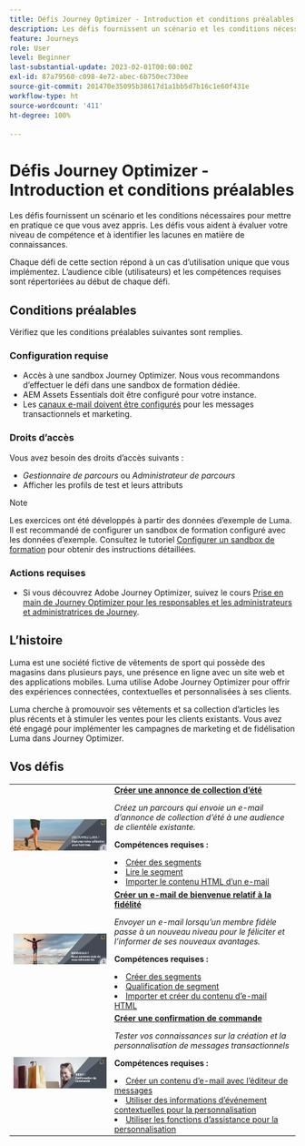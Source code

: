```yaml
---
title: Défis Journey Optimizer - Introduction et conditions préalables
description: Les défis fournissent un scénario et les conditions nécessaires pour mettre en pratique ce que vous avez appris. Chaque défi répond à un cas d’utilisation unique que vous implémentez.
feature: Journeys
role: User
level: Beginner
last-substantial-update: 2023-02-01T00:00:00Z
exl-id: 87a79560-c098-4e72-abec-6b750ec730ee
source-git-commit: 201470e35095b38617d1a1bb5d7b16c1e60f431e
workflow-type: ht
source-wordcount: '411'
ht-degree: 100%

---
```


# Défis Journey Optimizer - Introduction et conditions préalables

Les défis fournissent un scénario et les conditions nécessaires pour mettre en pratique ce que vous avez appris. Les défis vous aident à évaluer votre niveau de compétence et à identifier les lacunes en matière de connaissances.

Chaque défi de cette section répond à un cas d’utilisation unique que vous implémentez. L’audience cible (utilisateurs) et les compétences requises sont répertoriées au début de chaque défi.

## Conditions préalables

Vérifiez que les conditions préalables suivantes sont remplies.

### Configuration requise

* Accès à une sandbox Journey Optimizer. Nous vous recommandons d’effectuer le défi dans une sandbox de formation dédiée.
* AEM Assets Essentials doit être configuré pour votre instance.
* Les [canaux e-mail doivent être configurés](https://experienceleague.adobe.com/docs/journey-optimizer/using/configuration/channel-surfaces.html?lang=fr) pour les messages transactionnels et marketing.

### Droits d’accès

Vous avez besoin des droits d’accès suivants :

* *Gestionnaire de parcours* ou *Administrateur de parcours*
* Afficher les profils de test et leurs attributs

>[!NOTE]
> Les exercices ont été développés à partir des données d’exemple de Luma. Il est recommandé de configurer un sandbox de formation configuré avec les données d’exemple. Consultez le tutoriel [Configurer un sandbox de formation](/help/tutorial-configure-a-training-sandbox/introduction-and-prerequisites.md) pour obtenir des instructions détaillées.

### Actions requises

* Si vous découvrez Adobe Journey Optimizer, suivez le cours [Prise en main de Journey Optimizer pour les responsables et les administrateurs et administratrices de Journey](https://experienceleague.adobe.com/docs/courses/using/journeyoptimizer-u-1-2022-1-1-0.html?lang=fr).

## L’histoire

Luma est une société fictive de vêtements de sport qui possède des magasins dans plusieurs pays, une présence en ligne avec un site web et des applications mobiles. Luma utilise Adobe Journey Optimizer pour offrir des expériences connectées, contextuelles et personnalisées à ses clients.

Luma cherche à promouvoir ses vêtements et sa collection d’articles les plus récents et à stimuler les ventes pour les clients existants. Vous avez été engagé pour implémenter les campagnes de marketing et de fidélisation Luma dans Journey Optimizer.

## Vos défis

<table>
<tr>
<td>
 <div>
      <a href="summer-collection-announcement-challenge.md">
        <img alt="Image de l’annonce de la collection d’été" src="./assets/email-assets/luma-transactional-onboarding-3.png"/>
      </a>
      </div>
  </td>
  <td>
   <strong><a href="summer-collection-announcement-challenge.md">Créer une annonce de collection d’été </strong>
    </a>
      <p>
      <em>Créez un parcours qui envoie un e-mail d’annonce de collection d’été à une audience de clientèle existante.</em>
      <p>
      <b>Compétences requises :</b>
      <li><a href="https://experienceleague.adobe.com/docs/journey-optimizer-learn/tutorials/profiles-segments-subscriptions/create-segments.html?lang=fr"> Créer des segments</li>
      <li><a href="https://experienceleague.adobe.com/docs/journey-optimizer-learn/tutorials/journeys/use-case-read-segment.html?lang=fr">Lire le segment</li>
       <li><a href="https://experienceleague.adobe.com/docs/journey-optimizer-learn/tutorials/email-channel/import-and-author-html-email-content.html?lang=fr">Importer le contenu HTML d’un e-mail</li>
  </td>
  </tr>
   <tr>
    <td>
    <div>
    <a>
      <img alt="Bienvenue" src="./assets/email-assets/luma-transactional-onboarding-1.png"/>
    </a>
    </div>
    <td>
    <div >
      <a>
    <strong><a href="loyalty-status-welcome-email-challenge.md">Créer un e-mail de bienvenue relatif à la fidélité </strong>
    </a>
    </div>
    <p>
    <em>Envoyer un e-mail lorsqu’un membre fidèle passe à un nouveau niveau pour le féliciter et l’informer de ses nouveaux avantages.</em>
    <p>
    <b>Compétences requises :</b>
      <li><a href="https://experienceleague.adobe.com/docs/journey-optimizer-learn/tutorials/profiles-segments-subscriptions/create-segments.html?lang=fr"> Créer des segments</li>
      <li><a href="https://experienceleague.adobe.com/docs/journey-optimizer-learn/tutorials/journeys/use-case-read-segment-qualification.html?lang=fr">Qualification de segment</li>
      <li><a href="https://experienceleague.adobe.com/docs/journey-optimizer-learn/tutorials/email-channel/import-and-author-html-email-content.html?lang=fr">Importer et créer du contenu d’e-mail HTML</li>
  </td>
  </tr>
  <tr>
  <td>
  <div>
    <a href="order-confirmation-challenge.md">
      <img alt="E-mail Luma" src="./assets/email-assets/luma-transactional-order-confirmation.png"/>
    </a>
  </td>
  <td>
      <a href="order-confirmation-challenge.md">
    <strong><a href="order-confirmation-challenge.md">Créer une confirmation de commande</strong>
    </a>
    <div>
    <p>
    <em>Tester vos connaissances sur la création et la personnalisation de messages transactionnels
    </em>
    <p>
    <b>Compétences requises :</b>
      <li><a href="https://experienceleague.adobe.com/docs/journey-optimizer-learn/tutorials/email-channel/create-content-with-the-email-designer.html?lang=fr"> Créer un contenu d’e-mail avec l’éditeur de messages</li>
      <li><a href="https://experienceleague.adobe.com/docs/journey-optimizer-learn/tutorials/personalize-content/use-contextual-event-information-for-personalization.html?lang=fr">Utiliser des informations d’événement contextuelles pour la personnalisation</li>
      <li><a href="https://experienceleague.adobe.com/docs/journey-optimizer-learn/tutorials/personalize-content/use-helper-functions-for-personalization.html?lang=fr">Utiliser les fonctions d’assistance pour la personnalisation</li>
  </td>
</table>
